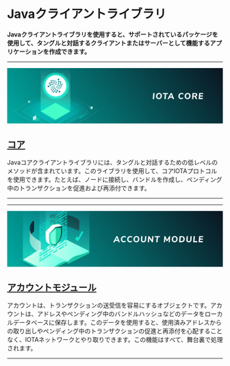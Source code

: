 # Javaクライアントライブラリ
<!-- # Java client library -->

**Javaクライアントライブラリを使用すると、サポートされているパッケージを使用して、タングルと対話するクライアントまたはサーバーとして機能するアプリケーションを作成できます。**
<!-- **The Java client library allows you to use any of the supported packages to write applications that act as a client or a server to interact with the Tangle.** -->

-------------------------
![Core](../images/core.png)
## [コア](../core/introduction/overview.md)
Javaコアクライアントライブラリには、タングルと対話するための低レベルのメソッドが含まれています。このライブラリを使用して、コアIOTAプロトコルを使用できます。たとえば、ノードに接続し、バンドルを作成し、ペンディング中のトランザクションを促進および再添付できます。
<!-- The Java core client library includes low-level methods for interacting with the Tangle. You can use this library to use the core IOTA protocol. For example, you can connect to nodes, create bundles, and promote and reattach pending transactions. -->
-------------------------

-------------------------
![Account module](../images/account-module.png)
## [アカウントモジュール](../account-module/introduction/overview.md)
アカウントは、トランザクションの送受信を容易にするオブジェクトです。アカウントは、アドレスやペンディング中のバンドルハッシュなどのデータをローカルデータベースに保存します。このデータを使用すると、使用済みアドレスからの取り出しやペンディング中のトランザクションの促進と再添付を心配することなく、IOTAネットワークとやり取りできます。この機能はすべて、舞台裏で処理されます。
<!-- An account is an object that makes it easier to send and receive transactions. Accounts store data such as addresses and pending bundle hashes in a local database. This data allows you to interact with an IOTA network without worrying about withdrawing from spent addresses or promoting and reattaching pending transactions. All of this functionality is handled for you behind the scenes. -->
-------------------------
